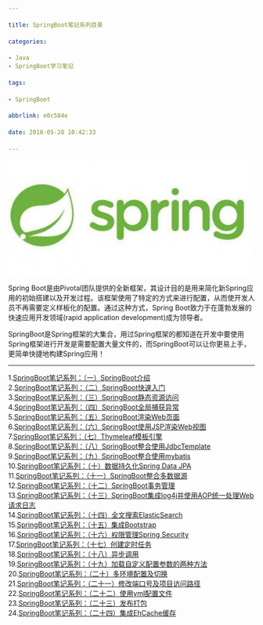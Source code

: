 ```yaml
---

title: SpringBoot笔记系列目录

categories:

- Java
- SpringBoot学习笔记

tags:

- SpringBoot

abbrlink: e0c584e

date: 2018-05-28 10:42:33

---
```


![SpringBoot LOGO](./image/2018-05-28-SpringBoot笔记系列目录/1.jpg)

Spring Boot是由Pivotal团队提供的全新框架，其设计目的是用来简化新Spring应用的初始搭建以及开发过程。该框架使用了特定的方式来进行配置，从而使开发人员不再需要定义样板化的配置。通过这种方式，Spring Boot致力于在蓬勃发展的快速应用开发领域(rapid application development)成为领导者。  

SpringBoot是Spring框架的大集合，用过Spring框架的都知道在开发中要使用Spring框架进行开发是需要配置大量文件的，而SpringBoot可以让你更易上手，更简单快捷地构建Spring应用！  

----------

<!-- more -->

1.[SpringBoot笔记系列：（一）SpringBoot介绍](db5bd5de.html)  
2.[SpringBoot笔记系列：（二）SpringBoot快速入门](669756e8.html)  
3.[SpringBoot笔记系列：（三）SpringBoot静态资源访问](1e196e38.html)  
4.[SpringBoot笔记系列：（四）SpringBoot全局捕获异常](5f8b10e9.html)  
5.[SpringBoot笔记系列：（五）SpringBoot渲染Web页面](da44bc20.html)  
6.[SpringBoot笔记系列：（六）SpringBoot使用JSP渲染Web视图](8114a260.html)   
7.[SpringBoot笔记系列：（七）Thymeleaf模板引擎](2132ac76.html)  
8.[SpringBoot笔记系列：（八）SpringBoot整合使用JdbcTemplate](a1203977.html)  
9.[SpringBoot笔记系列：（九）SpringBoot整合使用mybatis](79189870.html)  
10.[SpringBoot笔记系列：（十）数据持久化Spring Data JPA](35ccdbf6.html)  
11.[SpringBoot笔记系列：（十一）SpringBoot整合多数据源](43d818bd.html)  
12.[SpringBoot笔记系列：（十二）SpringBoot事务管理](89013595.html)  
13.[SpringBoot笔记系列：（十三）SpringBoot集成log4j并使用AOP统一处理Web请求日志](58b92cbd.html)  
14.[SpringBoot笔记系列：（十四）全文搜索ElasticSearch](f105e148.html)  
15.[SpringBoot笔记系列：（十五）集成Bootstrap](ebc7c387.html)  
16.[SpringBoot笔记系列：（十六）权限管理Spring Security](8835e9a.html)  
17.[SpringBoot笔记系列：（十七）创建定时任务](23126d43.html)  
18.[SpringBoot笔记系列：（十八）异步调用](2747a3ae.html)  
19.[SpringBoot笔记系列：（十九）加载自定义配置参数的两种方法](198cc1.html)  
20.[SpringBoot笔记系列：（二十）多环境配置及切换](ceff6304.html)  
21.[SpringBoot笔记系列：（二十一）修改端口号及项目访问路径](1a3dda77.html)  
22.[SpringBoot笔记系列：（二十二）使用yml配置文件](2e4f3861.html)  
23.[SpringBoot笔记系列：（二十三）发布打包](b4b06ece.html)  
24.[SpringBoot笔记系列：（二十四）集成EhCache缓存](d1213e26.html)  
